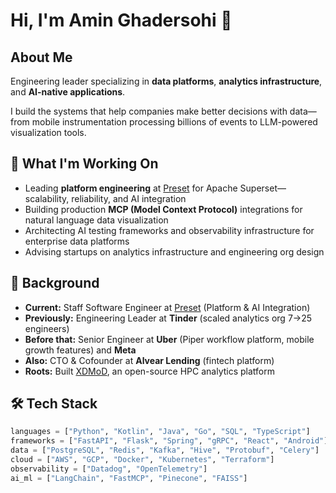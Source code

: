 # Hi, I'm Amin Ghadersohi 👋

## About Me
Engineering leader specializing in **data platforms**, **analytics infrastructure**, and **AI-native applications**.

I build the systems that help companies make better decisions with data—from mobile instrumentation processing billions of events to LLM-powered visualization tools.

## 🔭 What I'm Working On
- Leading **platform engineering** at [Preset](https://preset.io) for Apache Superset—scalability, reliability, and AI integration
- Building production **MCP (Model Context Protocol)** integrations for natural language data visualization
- Architecting AI testing frameworks and observability infrastructure for enterprise data platforms
- Advising startups on analytics infrastructure and engineering org design

## 💼 Background
- **Current:** Staff Software Engineer at [Preset](https://preset.io) (Platform & AI Integration)
- **Previously:** Engineering Leader at **Tinder** (scaled analytics org 7→25 engineers)
- **Before that:** Senior Engineer at **Uber** (Piper workflow platform, mobile growth features) and **Meta**
- **Also:** CTO & Cofounder at **Alvear Lending** (fintech platform)
- **Roots:** Built [XDMoD](https://github.com/ubccr/xdmod), an open-source HPC analytics platform

## 🛠️ Tech Stack
```python
languages = ["Python", "Kotlin", "Java", "Go", "SQL", "TypeScript"]
frameworks = ["FastAPI", "Flask", "Spring", "gRPC", "React", "Android"]
data = ["PostgreSQL", "Redis", "Kafka", "Hive", "Protobuf", "Celery"]
cloud = ["AWS", "GCP", "Docker", "Kubernetes", "Terraform"]
observability = ["Datadog", "OpenTelemetry"]
ai_ml = ["LangChain", "FastMCP", "Pinecone", "FAISS"]
